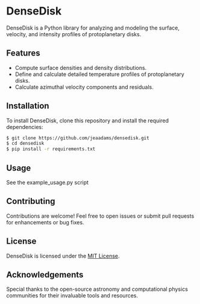 # DenseDisk

DenseDisk is a Python library for analyzing and modeling the surface, velocity, and intensity profiles of protoplanetary disks. 

## Features

- Compute surface densities and density distributions.
- Define and calculate detailed temperature profiles of protoplanetary disks.
- Calculate azimuthal velocity components and residuals.


## Installation

To install DenseDisk, clone this repository and install the required dependencies:

```bash
$ git clone https://github.com/jeaadams/densedisk.git
$ cd densedisk
$ pip install -r requirements.txt
```

## Usage
See the example_usage.py script


## Contributing

Contributions are welcome! Feel free to open issues or submit pull requests for enhancements or bug fixes.

## License

DenseDisk is licensed under the [MIT License](LICENSE).

## Acknowledgements

Special thanks to the open-source astronomy and computational physics communities for their invaluable tools and resources.